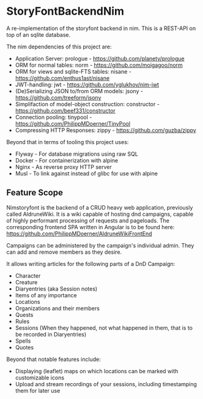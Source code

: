 # StoryFontBackendNim

A re-implementation of the storyfont backend in nim.
This is a REST-API on top of an sqlite database.

The nim dependencies of this project are:

-   Application Server: prologue - https://github.com/planety/prologue
-   ORM for normal tables: norm - https://github.com/moigagoo/norm
-   ORM for views and sqlite-FTS tables: nisane - https://github.com/enthus1ast/nisane
-   JWT-handling: jwt - https://github.com/yglukhov/nim-jwt
-   (De)Serializing JSON to/from ORM models: jsony - https://github.com/treeform/jsony
-   Simplifaction of model-object construction: constructor - https://github.com/beef331/constructor
-   Connection pooling: tinypool - https://github.com/PhilippMDoerner/TinyPool
-   Compressing HTTP Responses: zippy - https://github.com/guzba/zippy

Beyond that in terms of tooling this project uses:

- Flyway - For database migrations using raw SQL
- Docker - For containerization with alpine
- Nginx - As reverse proxy HTTP server
- Musl - To link against instead of glibc for use with alpine

## Feature Scope
Nimstoryfont is the backend of a CRUD heavy web application, previously called AldruneWiki. It is a wiki capable of hosting dnd campaigns, capable of highly performant processing of requests and pageloads.
The corresponding frontend SPA written in Angular is to be found here: https://github.com/PhilippMDoerner/AldruneWikiFrontEnd

Campaigns can be administered by the campaign's individual admin. They can add and remove members as they desire.

It allows writing articles for the following parts of a DnD Campaign:
- Character
- Creature
- Diaryentries (aka Session notes)
- Items of any importance
- Locations
- Organizations and their members
- Quests
- Rules
- Sessions (When they happened, not what happened in them, that is to be recorded in Diaryentries)
- Spells
- Quotes

Beyond that notable features include:
- Displaying (leaflet) maps on which locations can be marked with customizable icons
- Upload and stream recordings of your sessions, including timestamping them for later use